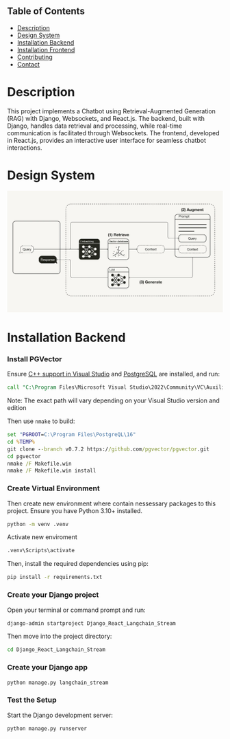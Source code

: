 ## Table of Contents
- [Description](#description)
- [Design System](#design-system)
- [Installation Backend](#installation-backend)
- [Installation Frontend](#installation-frontend)
- [Contributing](#contributing)
- [Contact](#contact)

# Description
This project implements a Chatbot using Retrieval-Augmented Generation (RAG) with Django, Websockets, and React.js. The backend, built with Django, handles data retrieval and processing, while real-time communication is facilitated through Websockets. The frontend, developed in React.js, provides an interactive user interface for seamless chatbot interactions.

# Design System
![Desigin System](./design-system.jpg)

# Installation Backend
### Install PGVector

Ensure [C++ support in Visual Studio](https://learn.microsoft.com/en-us/cpp/build/building-on-the-command-line?view=msvc-170#download-and-install-the-tools) and [PostgreSQL](https://www.postgresql.org/download/windows/) are installed, and run:

```cmd
call "C:\Program Files\Microsoft Visual Studio\2022\Community\VC\Auxiliary\Build\vcvars64.bat"
```

Note: The exact path will vary depending on your Visual Studio version and edition

Then use `nmake` to build:

```cmd
set "PGROOT=C:\Program Files\PostgreQL\16"
cd %TEMP%
git clone --branch v0.7.2 https://github.com/pgvector/pgvector.git
cd pgvector
nmake /F Makefile.win
nmake /F Makefile.win install
```
### Create Virtual Environment
Then create new environment where contain nessessary packages to this project.
Ensure you have Python 3.10+ installed.
```cmd
python -m venv .venv
```
Activate new enviroment
```cmd
.venv\Scripts\activate
```
Then, install the required dependencies using pip:
```cmd
pip install -r requirements.txt
```
### Create your Django project
Open your terminal or command prompt and run:
```cmd
django-admin startproject Django_React_Langchain_Stream
```
Then move into the project directory:
```cmd
cd Django_React_Langchain_Stream
```
### Create your Django app
```cmd
python manage.py langchain_stream
```
### Test the Setup
Start the Django development server:
```cmd
python manage.py runserver
```




